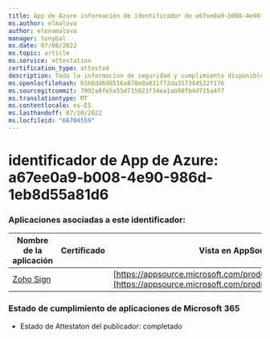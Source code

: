 ```yaml
---
title: App de Azure información de identificador de a67ee0a9-b008-4e90-986d-1eb8d55a81d6
ms.author: elmalova
author: elenamalova
manager: tonybal
ms.date: 07/08/2022
ms.topic: article
ms.service: attestation
certification_type: attested
description: Toda la información de seguridad y cumplimiento disponible para a67ee0a9-b008-4e90-986d-1eb8d55a81d6.
ms.openlocfilehash: 0366dd6d8516a878e0a831f72da317344522f176
ms.sourcegitcommit: 7902a8fe5a55d715023f34ea1ab987b4d715a4f7
ms.translationtype: MT
ms.contentlocale: es-ES
ms.lasthandoff: 07/10/2022
ms.locfileid: "66704559"
---
```

# <a name="azure-app-id-a67ee0a9-b008-4e90-986d-1eb8d55a81d6"></a>identificador de App de Azure: a67ee0a9-b008-4e90-986d-1eb8d55a81d6


### <a name="apps-associated-with-this-id"></a>Aplicaciones asociadas a este identificador:
| **Nombre de la aplicación** | **Certificado** | **Vista en AppSource** |
|--------------|---------------|-----------------------|
| [Zoho Sign](../forward/WA104382011.md) |  | [https://appsource.microsoft.com/product/office/WA104382011](https://appsource.microsoft.com/product/office/WA104382011) |

### <a name="microsoft-365-app-compliance-status"></a>Estado de cumplimiento de aplicaciones de Microsoft 365
- Estado de Attestaton del publicador: completado
